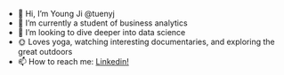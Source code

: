 - 👋 Hi, I’m Young Ji @tuenyj
- 🌱 I’m currently a student of business analytics
- 🧠 I’m looking to dive deeper into data science
- 🌞 Loves yoga, watching interesting documentaries, and exploring the great outdoors
- 📫 How to reach me: [Linkedin! ](https://www.linkedin.com/in/youngjituen/)

<!---
tuenyj/tuenyj is a ✨ special ✨ repository because its `README.md` (this file) appears on your GitHub profile.
You can click the Preview link to take a look at your changes.
--->
